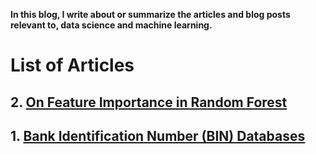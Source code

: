 <script type="text/x-mathjax-config">
MathJax.Hub.Config({
  tex2jax: {inlineMath: [['$','$'], ['\\(','\\)']]}
});
</script>
<script src="https://cdnjs.cloudflare.com/ajax/libs/mathjax/2.7.0/MathJax.js?config=TeX-AMS-MML_HTMLorMML" type="text/javascript"></script>

**In this blog, I write about or summarize the articles and blog posts relevant to, data science and machine learning.**

# List of Articles
## 2. [On Feature Importance in Random Forest](https://shoresh92.github.io/summary_rfpimp/)
## 1. [Bank Identification Number (BIN) Databases](https://shoresh92.github.io/bindb/)
